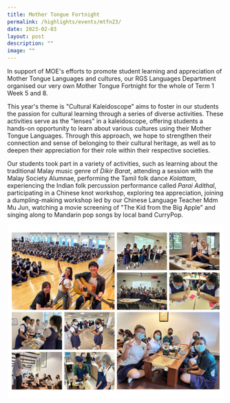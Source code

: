```yaml
---
title: Mother Tongue Fortnight
permalink: /highlights/events/mtfn23/
date: 2023-02-03
layout: post
description: ""
image: ""
---
```

In support of MOE's efforts to promote student learning and appreciation of Mother Tongue Languages and cultures, our RGS Languages Department organised our very own Mother Tongue Fortnight for the whole of Term 1 Week 5 and 8.  
  
This year's theme is "Cultural Kaleidoscope" aims to foster in our students the passion for cultural learning through a series of diverse activities. These activities serve as the "lenses" in a kaleidoscope, offering students a hands-on opportunity to learn about various cultures using their Mother Tongue Languages. Through this approach, we hope to strengthen their connection and sense of belonging to their cultural heritage, as well as to deepen their appreciation for their role within their respective societies.
  
Our students took part in a variety of activities, such as learning about the traditional Malay music genre of *Dikir Barat*, attending a session with the Malay Society Alumnae, performing the Tamil folk dance *Kolattam*, experiencing the Indian folk percussion performance called *Parai Adithal*, participating in a Chinese knot workshop, exploring tea appreciation, joining a dumpling-making workshop led by our Chinese Language Teacher Mdm Mu Jun, watching a movie screening of "The Kid from the Big Apple" and singing along to Mandarin pop songs by local band CurryPop. 

![](/images/untitled%20design.jpg)
